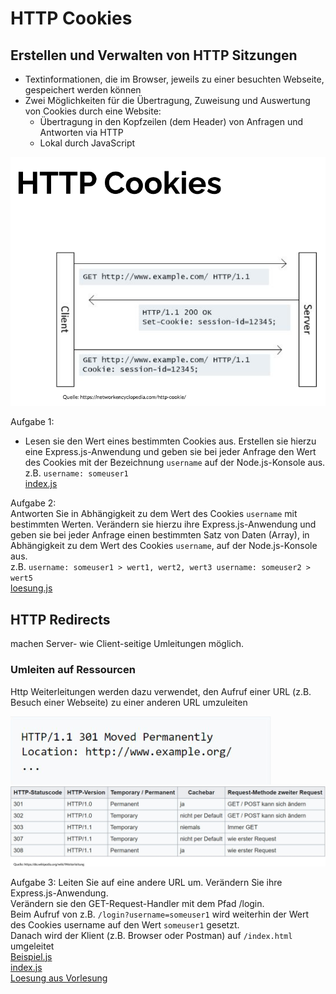 # HTTP Cookies
## Erstellen und Verwalten von HTTP Sitzungen
- Textinformationen, die im Browser, jeweils zu einer besuchten Webseite, gespeichert werden können  
- Zwei Möglichkeiten für die Übertragung, Zuweisung und Auswertung von Cookies durch eine Website:  
  - Übertragung in den Kopfzeilen (dem Header) von Anfragen und Antworten via HTTP  
  - Lokal durch JavaScript  

![Cookies](/Vorlesung6/public/cookies.PNG)

Aufgabe 1:  
- Lesen sie den Wert eines bestimmten Cookies aus. Erstellen sie hierzu eine Express.js-Anwendung und geben sie bei jeder Anfrage den Wert des Cookies mit der Bezeichnung `username` auf der Node.js-Konsole aus.  
z.B. `username: someuser1`  
[index.js](/Vorlesung6/Aufgabe1/index.js)

Aufgabe 2:  
Antworten Sie in Abhängigkeit zu dem Wert des Cookies `username` mit bestimmten Werten. Verändern sie hierzu ihre Express.js-Anwendung und geben sie bei jeder Anfrage einen bestimmten Satz von Daten (Array), in Abhängigkeit zu dem Wert des Cookies `username`, auf der Node.js-Konsole aus.  
z.B. `username: someuser1 > wert1, wert2, wert3
     username: someuser2 > wert5`  
[loesung.js](/Vorlesung6/Aufgabe2/loesung.js)

## HTTP Redirects
machen Server- wie Client-seitige Umleitungen möglich.  

### Umleiten auf Ressourcen
Http Weiterleitungen werden dazu verwendet, den Aufruf einer URL (z.B. Besuch einer Webseite) zu einer anderen URL umzuleiten  

![redirects](/Vorlesung6/public/redirects.PNG)  
![redirect_codes](/Vorlesung6/public/redirects2.PNG)  

Aufgabe 3:
Leiten Sie auf eine andere URL um. Verändern Sie ihre Express.js-Anwendung.  
Verändern sie den GET-Request-Handler mit dem Pfad /login.  
Beim Aufruf von z.B. `/login?username=someuser1` wird weiterhin der Wert des Cookies username auf den Wert `someuser1` gesetzt.  
Danach wird der Klient (z.B. Browser oder Postman) auf `/index.html` umgeleitet  
[Beispiel.js](/Vorlesung6/Aufgabe2/beispiel.js)  
[index.js](/Vorlesung6/Aufgabe2/index.js)  
[Loesung aus Vorlesung](/Vorlesung6/Aufgabe2/loesung.js)  